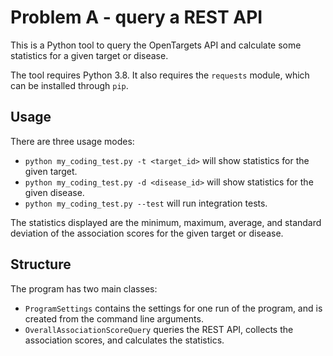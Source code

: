 # Problem A - query a REST API

This is a Python tool to query the OpenTargets API and calculate some statistics for a given target or disease.

The tool requires Python 3.8. It also requires the `requests` module, which can be installed through `pip`.

## Usage

There are three usage modes:

* `python my_coding_test.py -t <target_id>` will show statistics for the given target.
* `python my_coding_test.py -d <disease_id>` will show statistics for the given disease.
* `python my_coding_test.py --test` will run integration tests.

The statistics displayed are the minimum, maximum, average, and standard deviation of the association scores for the given target or disease.

## Structure

The program has two main classes:

* `ProgramSettings` contains the settings for one run of the program, and is created from the command line arguments.
* `OverallAssociationScoreQuery` queries the REST API, collects the association scores, and calculates the statistics.

